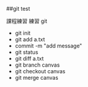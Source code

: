 ##git test

課程練習
練習 git

- git init
- git add a.txt
- commit -m "add message"
- git status
- git diff a.txt
- git branch canvas
- git checkout canvas
- git merge canvas